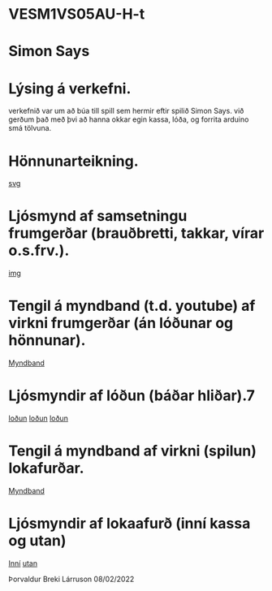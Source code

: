 # VESM1VS05AU-H-t

# Simon Says

# Lýsing á verkefni.
verkefnið var um að búa till spill sem hermir eftir spilið Simon Says. við gerðum það með þvi að hanna okkar egin kassa, lóða, og forrita arduino smá tölvuna.

# Hönnunarteikning.

[svg](https://github.com/TTedy/VESM1VS05AU-H-t/blob/main/Myndir/kassa-honnun.svg)

# Ljósmynd af samsetningu frumgerðar (brauðbretti, takkar, vírar o.s.frv.).

[img](https://github.com/TTedy/VESM1VS05AU-H-t/blob/main/Myndir/20220128_134757.jpg)

# Tengil á myndband (t.d. youtube) af virkni frumgerðar (án lóðunar og hönnunar).

[Myndband](https://youtu.be/R6cuo6xrrmc)

# Ljósmyndir af lóðun (báðar hliðar).7

[loðun](https://github.com/TTedy/VESM1VS05AU-H-t/blob/main/Myndir/20220204_145158.jpg)
[loðun](https://github.com/TTedy/VESM1VS05AU-H-t/blob/main/Myndir/20220204_145212.jpg)
[loðun](https://github.com/TTedy/VESM1VS05AU-H-t/blob/main/Myndir/20220204_145225.jpg)

# Tengil á myndband af virkni (spilun) lokafurðar.

[Myndband](https://youtu.be/hJKxpcqZHyQ)

# Ljósmyndir af lokaafurð (inní kassa og utan)

[Inní](https://github.com/TTedy/VESM1VS05AU-H-t/blob/main/Myndir/20220208_103504.jpg)
[utan](https://github.com/TTedy/VESM1VS05AU-H-t/blob/main/Myndir/20220208_122115%20(1).jpg)


Þorvaldur Breki Lárruson
08/02/2022
